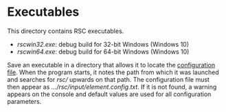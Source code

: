 # Executables

This directory contains RSC executables.
* *rscwin32.exe*: debug build for 32-bit Windows (Windows 10)
* *rscwin64.exe*: debug build for 64-bit Windows (Windows 10)

Save an executable in a directory that allows it to locate the
[configuration file](/input/element.config.txt).  When the program
starts, it notes the path from which it was launched and searches
for *rsc/* upwards on that path.  The configuration file must
then appear as *.../rsc/input/element.config.txt*.  If it is not
found, a warning appears on the console and default values are used
for all configuration parameters.
